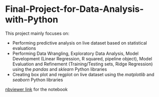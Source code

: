 # Final-Project-for-Data-Analysis-with-Python

This project mainly focuses on:
* Performing predictive analysis on live dataset based on statistical evaluations
* Performing Data Wrangling, Exploratory Data Analysis, Model Development (Linear Regression, R squared, pipeline object), Model Evaluation and Refinement (Training/Testing sets, Ridge Regression) using the _pandas_ and _sklearn_ Python libraries
* Creating box plot and regplot on live dataset using the _matplotlib_ and _seaborn_ Python libraries

[nbviewer link](https://nbviewer.jupyter.org/github/ynylgm/IBM-Data-Science-Professional-Certificate/blob/master/Final-Project-for-Data-Analysis-with-Python/House%20Sales%20in%20King%20County%2C%20USA.ipynb) for the notebook
